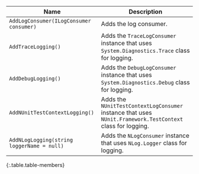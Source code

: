 Name | Description
---- | -----------
`AddLogConsumer(ILogConsumer consumer)` | Adds the log consumer.
`AddTraceLogging()` | Adds the `TraceLogConsumer` instance that uses `System.Diagnostics.Trace` class for logging.
`AddDebugLogging()` | Adds the `DebugLogConsumer` instance that uses `System.Diagnostics.Debug` class for logging.
`AddNUnitTestContextLogging()` | Adds the `NUnitTestContextLogConsumer` instance that uses `NUnit.Framework.TestContext` class for logging.
`AddNLogLogging(string loggerName = null)` | Adds the `NLogConsumer` instance that uses `NLog.Logger` class for logging.
{:.table.table-members}